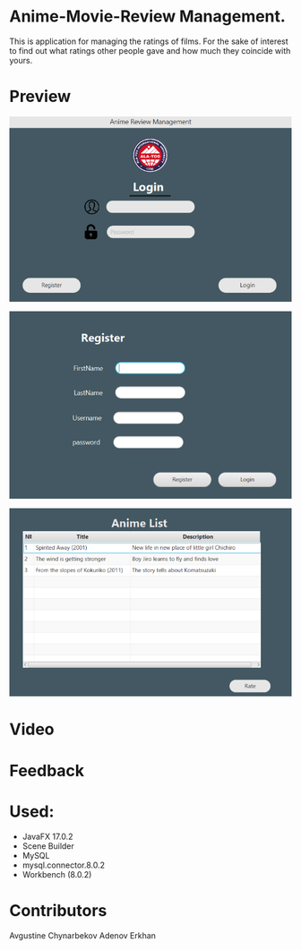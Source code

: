 # Anime-Movie-Review Management.

This is application for managing the ratings of films.
For the sake of interest to find out what ratings other people gave and how much they coincide with yours. 


# Preview
![login](https://github.com/NPaugust/FInal-Group-Project-OOP-/blob/main/screenshots/login.png)

![register](https://github.com/NPaugust/FInal-Group-Project-OOP-/blob/main/screenshots/register.png)

![animelist](https://github.com/NPaugust/FInal-Group-Project-OOP-/blob/main/screenshots/animelist.png)

# Video 
 
# Feedback

# Used:
- JavaFX 17.0.2 
- Scene Builder
- MySQL 
- mysql.connector.8.0.2
- Workbench (8.0.2)

# Contributors
Avgustine Chynarbekov Adenov Erkhan
